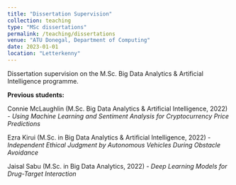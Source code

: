 ```yaml
---
title: "Dissertation Supervision"
collection: teaching
type: "MSc dissertations"
permalink: /teaching/dissertations
venue: "ATU Donegal, Department of Computing"
date: 2023-01-01
location: "Letterkenny"
---
```


Dissertation supervision on the M.Sc. Big Data Analytics & Artificial Intelligence programme.

**Previous students:**

Connie McLaughlin (M.Sc. Big Data Analytics & Artificial Intelligence, 2022) - _Using Machine Learning and Sentiment Analysis for Cryptocurrency Price Predictions_

Ezra Kirui (M.Sc. in Big Data Analytics & Artificial Intelligence, 2022) - _Independent Ethical Judgment by Autonomous Vehicles During Obstacle Avoidance_

Jaisal Sabu (M.Sc. in Big Data Analytics, 2022) - _Deep Learning Models for Drug-Target Interaction_

